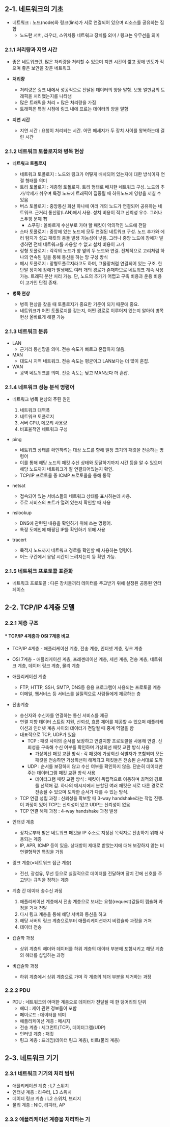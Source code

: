 ## 2-1. 네트워크의 기초


* 네트워크 : 노드(node)와 링크(link)가 서로 연결되어 있으며 리소스를 공유하는 집합
  * 노드란 서버, 라우터, 스위치등 네트워크 장치를 의미 / 링크는 유무선을 의미

### 2.1.1 처리량과 지연 시간


* 좋은 네트워크란, 많은 처리량을 처리할 수 있으며 지연 시간이 짧고 장애 빈도가 적으며 좋은 보안을 갖춘 네트워크

* **처리량**
  * 처리량은 링크 내에서 성공적으로 전달된 데이터의 양을 말함. 보통 얼만큼의 트래픽을 처리했는지를 나타냄
  * 많은 트래픽을 처리 = 많은 처리량을 가짐
  * 트래픽은 특정 시점에 링크 내에 프르는 데이터의 양을 말함
 
* **지연 시간**
  * 지연 시간 : 요청이 처리되는 시간. 어떤 메세지가 두 장치 사이를 왕복하는데 걸린 시간


### 2.1.2 네트워크 토폴로지와 병목 현상


* **네트워크 토폴로지**
  * 네트워크 토폴로지 : 노드와 링크가 어떻게 배치되어 있는지에 대한 방식이자 연결 형태를 의미
  * 트리 토폴로지 : 계층형 토폴로지. 트리 형태로 배치한 네트워크 구성. 노드의 추가/삭제가 쉬우며 특정 노드에 트래픽이 집중될 때 하위노드에 영향을 끼칠 수 있음
  * 버스 토폴로지 : 중앙통신 회선 하나에 여러 개의 노드가 연결되어 공유하는 네트워크. 근거리 통신망(LAN)에서 사용. 성치 비용이 적고 신뢰성 우수. 그러나 스푸핑 문제 有
    * 스푸핑 : 올바르게 수신부로 가야 할 패킷이 악의적인 노드에 전달
  * 스타 토폴로지 : 중앙에 있는 노드에 모두 연결된 네트워크 구성. 노드 추가와 에러 탐지가 쉽고 패킷의 충돌 발생 가능성이 낮음. 그러나 중앙 노드에 장애가 발생하면 전체 네트워크를 사용할 수 없고 설치 비용이 고가
  * 링형 토폴로지 : 각각의 노드가 양 옆의 두 노드와 연결. 전체적으로 고리처럼 하나의 연속된 길을 통해 통신을 하는 망 구성 방식
  * 메시 토폴로지 : 망형토폴로지라고도 하며, 그물망처럼 연결되어 있는 구조. 한 단말 장치에 장애가 발생해도 여러 개의 경로가 존재하므로 네트워크 계속 사용 가능. 트래픽 분산 처리 가능. 단, 노드의 추가가 어렵고 구축 비용과 운용 비용이 고가인 단점 존재.
 
* **병목 현상**
  * 병목 현상을 찾을 때 토폴로지가 중요한 기준이 되기 때문에 중요.
  * 네트워크가 어떤 토폴로지를 갖는지, 어떤 경로로 이루어져 있는지 알아야 병목 현상 올바르게 해결 가능
 
 
### 2.1.3 네트워크 분류


* LAN
  * 근거리 통신망을 의미. 전송 속도가 빠르고 혼잡하지 않음.
* MAN
  * 대도시 지역 네트워크. 전송 속도는 평균이고 LAN보다는 더 많이 혼잡.
* WAN
  * 광역 네트워크를 의미. 전송 속도는 낮고 MAN보다 더 혼잡.


### 2.1.4 네트워크 성능 분석 명령어


* 네트워크 병목 현상의 주된 원인
  1. 네트워크 대역폭
  2. 네트워크 토폴로지
  3. 서버 CPU, 메모리 사용량
  4. 비효율적인 네트워크 구성
 
* ping
  * 네트워크 상태를 확인하려는 대상 노드를 향해 일정 크기의 패킷을 전송하는 명령어
  * 이를 통해 해당 노드의 패킷 수신 상태와 도달하기까지 시간 등을 알 수 있으며 해당 노드까지 네트워크가 잘 연결되어있는지 확인.
  * TCP/IP 프로토콜 중 ICMP 프로토콜을 통해 동작
 
* netsat
  * 접속되어 있는 서비스들의 네트워크 상태를 표시하는데 사용.
  * 주로 서비스의 포트가 열려 있는지 확인할 때 사용
 
* nslookup
  * DNS에 관련된 내용을 확인하기 위해 쓰는 명령어.
  * 특정 도메인에 매핑된 IP를 확인하기 위해 사용
 
* tracert
  * 목적지 노드까지 네트워크 경로를 확인할 때 사용하는 명령어.
  * 어느 구간에서 응답 시간이 느려지는지 등 확인 가능.


### 2.1.5 네트워크 프로토콜 표준화

* 네트워크 프로토콜 : 다른 장치들끼리 데이터를 주고받기 위해 설정된 공통된 인터페이스


## 2-2. TCP/IP 4계층 모델

### 2.2.1 계층 구조

#### * TCP/IP 4계층과 OSI 7계층 비교
  * TCP/IP 4계층 - 애플리케이션 계층, 전송 계층, 인터넷 계층, 링크 계층
  * OSI 7계층 - 애플리케이션 계층, 프레젠테이션 계층, 세션 계층, 전송 계층, 네트워크 계층, 데이터 링크 계층, 물리 계층

* 애플리케이션 계층
  * FTP, HTTP, SSH, SMTP, DNS등 응용 프로그램이 사용되는 프로토콜 계층
  * 이메일, 웹서비스 등 서비스를 실질적으로 사람들에게 제공하는 층

* 전송계층
  * 송신자와 수신자를 연결하는 통신 서비스를 제공
  * 연결 지향 데이터 스트림 지원, 신뢰성, 흐름 제어를 제공할 수 있으며 애플리케이션과 인터넷 계층 사이의 데이터가 전달될 때 중계 역할을 함
  * 대표적으로 TCP, UDP가 있음
    * TCP : 패킷 사이의 순서를 보장하고 연결지향 프로토콜을 사용해 연결. 신뢰성을 구축해 수신 여부를 확인하며 가상회선 패킷 교환 방식 사용
      * 가상회선 패킷 교환 방식 : 각 패킷에 가상회선 식별자가 포함되며 모든 패킷을 전송하면 가상회선이 해제되고 패킷들은 전송된 순서대로 도착
    * UDP : 순서를 보장하지 않고 수신 여부를 확인하지 않음. 단순히 데이터만 주는 데이터그램 패킷 교환 방식 사용
      * 데이터그램 패킷 교환 방식 : 패킷이 독립적으로 이동하며 최적의 경로를 선택해 감. 하나의 메시지에서 분할된 여러 패킷은 서로 다른 경로로 전송될 수 있으며 도착한 순서가 다를 수 있는 방식.
  * TCP 연결 성립 과정 : 신뢰성을 확보할 때 3-way handshake라는 작업 진행. 이 과정이 있어 TCP는 신뢰성이 있고 UDP는 신뢰성이 없음
  * TCP 연결 해제 과정 : 4-way handshake 과정 발생

* 인터넷 계층
  * 장치로부터 받은 네트워크 패킷을 IP 주소로 지정된 목적지로 전송하기 위해 사용되는 계층
  * IP, APR, ICMP 등이 있음. 상대방이 제대로 받았는지에 대해 보장하지 않는 비연결형적인 특징을 가짐
  
* 링크 계층(=네트워크 접근 계층)
  * 전선, 광섬유, 무선 등으로 실질적으로 데이터를 전달하며 장치 간에 신호를 주고받는 규칙을 정하는 계층

* 계층 간 데이터 송수신 과정
  1. 애플리케이션 계층에서 전송 계층으로 보내는 요청(request)값들이 캡슐화 과정을 거쳐 전달
  2. 다시 링크 계층을 통해 해당 서버와 통신을 하고
  3. 해당 서버의 링크 계층으로부터 애플리케이션까지 비캡슐화 과정을 거쳐
  4. 데이터 전송

* 캡슐화 과정
  * 상위 계층의 헤더와 데이터를 하위 계층의 데이터 부분에 포함시키고 해당 계층의 헤더를 삽입하는 과정

* 비캡슐화 과정
  * 하위 계층에서 상위 계층으로 가며 각 계층의 헤더 부분을 제거하는 과정


### 2.2.2 PDU

* PDU : 네트워크의 어떠한 계층으로 데이터가 전달될 때 한 덩어리의 단위
  * 헤더 : 제어 관련 정보들이 포함
  * 페이로드 : 데이터를 의미
  * 애플리케이션 계층 : 메시지
  * 전송 계층 : 세그먼트(TCP), 데이터그램(UDP)
  * 인터넷 계층 : 패킷
  * 링크 계층 : 프레임(데이터 링크 계층), 비트(물리 계층)
  

## 2-3. 네트워크 기기


### 2.3.1 네트워크 기기의 처리 범위

* 애플리케이션 계층 : L7 스위치
* 인터넷 계층 : 라우터, L3 스위치
* 데이터 링크 계층 : L2 스위치, 브리지
* 물리 계층 : NIC, 리피터, AP


### 2.3.2 애플리케이션 계층을 처리하는 기

